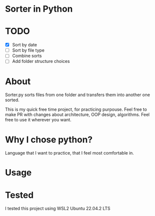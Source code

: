 # Sorter in Python

# TODO  
- [X] Sort by date
- [ ] Sort by file type
- [ ] Combine sorts
- [ ] Add folder structure choices

# About
Sorter.py sorts files from one folder and transfers them into another one sorted.


This is my quick free time project, for practicing purpouse.
Feel free to make PR with changes about architecture, OOP design, algorithms.
Feel free to use it wherever you want.

# Why I chose python?
Language that I want to practice, that I feel most comfortable in.

# Usage


# Tested
I tested this project using WSL2 Ubuntu 22.04.2 LTS